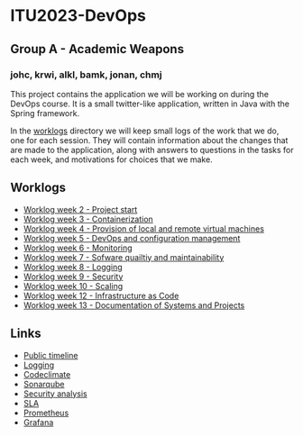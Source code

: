 # ITU2023-DevOps
## Group A - Academic Weapons
### johc, krwi, alkl, bamk, jonan, chmj

This project contains the application we will be working on during the DevOps course. It is a small twitter-like application, written in Java with the Spring framework. 

In the [worklogs](https://github.com/Magmose/ITU2023-DevOps/tree/dev/worklogs) directory we will keep small logs of the work that we do, one for each session. They will contain information about the changes that are made to the application, along with answers to questions in the tasks for each week, and motivations for choices that we make. 

## Worklogs
- [Worklog week 2 - Project start](https://github.com/Magmose/ITU2023-DevOps/tree/dev/worklogs/session02/README.md)
- [Worklog week 3 - Containerization](https://github.com/Magmose/ITU2023-DevOps/tree/dev/worklogs/session03/README.md)
- [Worklog week 4 - Provision of local and remote virtual machines](https://github.com/Magmose/ITU2023-DevOps/tree/dev/worklogs/session04/README.md)
- [Worklog week 5 - DevOps and configuration management](https://github.com/Magmose/ITU2023-DevOps/tree/dev/worklogs/session05/README.md)
- [Worklog week 6 - Monitoring](https://github.com/Magmose/ITU2023-DevOps/tree/dev/worklogs/session06/README.md)
- [Worklog week 7 - Sofware quailtiy and maintainability](https://github.com/Magmose/ITU2023-DevOps/tree/dev/worklogs/session07/README.md)
- [Worklog week 8 - Logging](https://github.com/Magmose/ITU2023-DevOps/tree/dev/worklogs/session08/README.md)
- [Worklog week 9 - Security](https://github.com/Magmose/ITU2023-DevOps/tree/dev/worklogs/session09/README.md)
- [Worklog week 10 - Scaling](https://github.com/Magmose/ITU2023-DevOps/tree/dev/worklogs/session10/README.md)
- [Worklog week 12 - Infrastructure as Code](https://github.com/Magmose/ITU2023-DevOps/tree/dev/worklogs/session12/README.md)
- [Worklog week 13 - Documentation of Systems and Projects](https://github.com/Magmose/ITU2023-DevOps/tree/dev/worklogs/session13/README.md)

## Links
- [Public timeline](http://146.190.207.33:public)
- [Logging]()
- [Codeclimate](https://codeclimate.com/github/Academic-Weapons/ITU2023-DevOps)
- [Sonarqube](https://sonarcloud.io/organizations/academic-weapons/projects)
- [Security analysis](https://github.com/Magmose/ITU2023-DevOps/tree/dev/worklogs/session09/SecurityAnalysis.md)
- [SLA](https://github.com/Magmose/ITU2023-DevOps/tree/dev/worklogs/session08/SLA.md)
- [Prometheus](http://146.190.207.33:9090)
- [Grafana](http://146.190.207.33:3000)